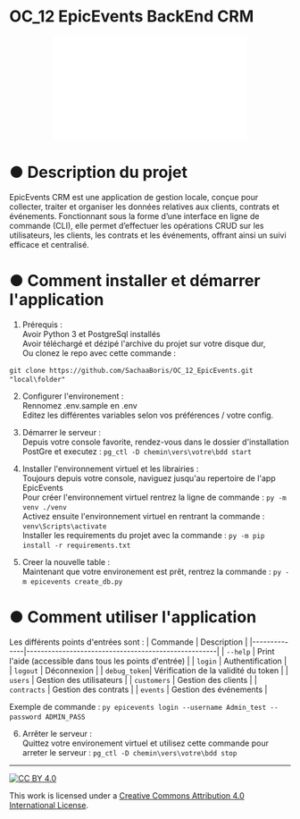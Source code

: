 # OC_12 EpicEvents BackEnd CRM  

<p align="center"><img src="https://github.com/SachaaBoris/OC_12_EpicEvents/blob/main/static/logo_w.png" width="346"/></p>
  
# ● Description du projet  
EpicEvents CRM est une application de gestion locale, conçue pour collecter, traiter et organiser les données relatives aux clients, contrats et événements. Fonctionnant sous la forme d’une interface en ligne de commande (CLI), elle permet d’effectuer les opérations CRUD sur les utilisateurs, les clients, les contrats et les événements, offrant ainsi un suivi efficace et centralisé.  
  
# ● Comment installer et démarrer l'application  
1. Prérequis :  
    Avoir Python 3 et PostgreSql installés  
    Avoir téléchargé et dézipé l'archive du projet sur votre disque dur,  
    Ou clonez le repo avec cette commande :  
  ```  
  git clone https://github.com/SachaaBoris/OC_12_EpicEvents.git "local\folder"
  ```  
  
2. Configurer l'environement :    
	Rennomez .env.sample en .env  
	Editez les différentes variables selon vos préférences / votre config.

3. Démarrer le serveur :  
	Depuis votre console favorite, rendez-vous dans le dossier d'installation PostGre et executez : `pg_ctl -D chemin\vers\votre\bdd start`

4. Installer l'environnement virtuel et les librairies :  
    Toujours depuis votre console, naviguez jusqu'au repertoire de l'app EpicEvents  
    Pour créer l'environnement virtuel rentrez la ligne de commande : `py -m venv ./venv`  
    Activez ensuite l'environnement virtuel en rentrant la commande : `venv\Scripts\activate`  
    Installer les requirements du projet avec la commande : `py -m pip install -r requirements.txt`  
  
5. Creer la nouvelle table :  
    Maintenant que votre environement est prêt, rentrez la commande : `py -m epicevents create_db.py`
  
  
# ● Comment utiliser l'application  
Les différents points d'entrées sont :
| Commande      | Description                                         |
|--------------|-----------------------------------------------------|
| `--help`     | Print l'aide (accessible dans tous les points d'entrée) |
| `login`      | Authentification                                   |
| `logout`     | Déconnexion                                       |
| `debug_token`| Vérification de la validité du token              |
| `users`      | Gestion des utilisateurs                          |
| `customers`  | Gestion des clients                               |
| `contracts`  | Gestion des contrats                              |
| `events`     | Gestion des événements                            |

Exemple de commande : `py epicevents login --username Admin_test --password ADMIN_PASS`  
  
  
6. Arrêter le serveur :   
    Quittez votre environement virtuel et utilisez cette commande pour arreter le serveur : `pg_ctl -D chemin\vers\votre\bdd stop`
  
---  
  
[![CC BY 4.0][cc-by-shield]][cc-by]  
  
This work is licensed under a [Creative Commons Attribution 4.0 International License][cc-by].  
  
[cc-by]: http://creativecommons.org/licenses/by/4.0/  
[cc-by-shield]: https://img.shields.io/badge/License-CC%20BY%204.0-lightgrey.svg  
